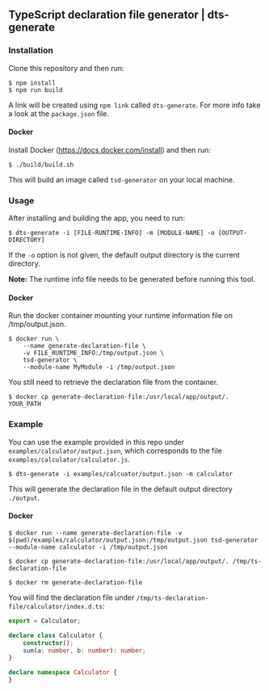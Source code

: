 ## TypeScript declaration file generator | dts-generate

### Installation
Clone this repository and then run:
```shell
$ npm install
$ npm run build
```

A link will be created using `npm link` called `dts-generate`. For more info take a look at the `package.json` file.

#### Docker
Install Docker (https://docs.docker.com/install) and then run:

```shell
$ ./build/build.sh
```

This will build an image called `tsd-generator` on your local machine.

### Usage
After installing and building the app, you need to run:

```shell
$ dts-generate -i [FILE-RUNTIME-INFO] -m [MODULE-NAME] -o [OUTPUT-DIRECTORY]
```

If the `-o` option is not given, the default output directory is the current directory.

**Note:** The runtime info file needs to be generated before running this tool.

#### Docker
Run the docker container mounting your runtime information file on /tmp/output.json.

```shell
$ docker run \
	--name generate-declaration-file \
	-v FILE_RUNTIME_INFO:/tmp/output.json \
	tsd-generator \
	--module-name MyModule -i /tmp/output.json
```

You still need to retrieve the declaration file from the container.

```shell
$ docker cp generate-declaration-file:/usr/local/app/output/. YOUR_PATH
```

### Example
You can use the example provided in this repo under `examples/calculator/output.json`, which corresponds to the file `examples/calculator/calculator.js`.

```shell
$ dts-generate -i examples/calcuator/output.json -m calculator
```

This will generate the declaration file in the default output directory `./output`.

#### Docker
```shell
$ docker run --name generate-declaration-file -v $(pwd)/examples/calculator/output.json:/tmp/output.json tsd-generator --module-name calculator -i /tmp/output.json
```

```shell
$ docker cp generate-declaration-file:/usr/local/app/output/. /tmp/ts-declaration-file
```

```shell
$ docker rm generate-declaration-file
```

You will find the declaration file under `/tmp/ts-declaration-file/calculator/index.d.ts`:

```typescript
export = Calculator;

declare class Calculator {
	constructor();
	sum(a: number, b: number): number;
}

declare namespace Calculator {
}
```
